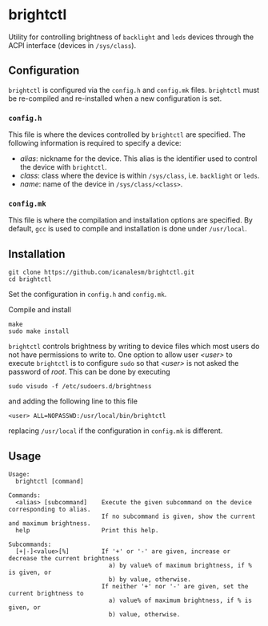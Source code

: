 # brightctl

Utility for controlling brightness of `backlight` and `leds` devices through the ACPI interface (devices in `/sys/class`).

## Configuration

`brightctl` is configured via the `config.h` and `config.mk` files. `brightctl` must be re-compiled and re-installed when a new configuration is set.

### `config.h`

This file is where the devices controlled by `brightctl` are specified. The following information is required to specify a device:

* *alias*: nickname for the device. This alias is the identifier used to control the device with `brightctl`.
* *class*: class where the device is within `/sys/class`, i.e. `backlight` or `leds`.
* *name*: name of the device in `/sys/class/<class>`.

### `config.mk`

This file is where the compilation and installation options are specified. By default, `gcc` is used to compile and installation is done under `/usr/local`.

## Installation

```
git clone https://github.com/icanalesm/brightctl.git
cd brightctl
```

Set the configuration in `config.h` and `config.mk`.

Compile and install

```
make
sudo make install
```

`brightctl` controls brightness by writing to device files which most users do not have permissions to write to. One option to allow user *\<user\>* to execute `brightctl` is to configure `sudo` so that *\<user\>* is not asked the password of *root*. This can be done by executing

```
sudo visudo -f /etc/sudoers.d/brightness
```

and adding the following line to this file

```
<user> ALL=NOPASSWD:/usr/local/bin/brightctl
```

replacing `/usr/local` if the configuration in `config.mk` is different.

## Usage

```
Usage:
  brightctl [command]

Commands:
  <alias> [subcommand]    Execute the given subcommand on the device corresponding to alias.
                          If no subcommand is given, show the current and maximum brightness.
  help                    Print this help.

Subcommands:
  [+|-]<value>[%]         If '+' or '-' are given, increase or decrease the current brightness
                            a) by value% of maximum brightness, if % is given, or
                            b) by value, otherwise.
                          If neither '+' nor '-' are given, set the current brightness to
                            a) value% of maximum brightness, if % is given, or
                            b) value, otherwise.
```

